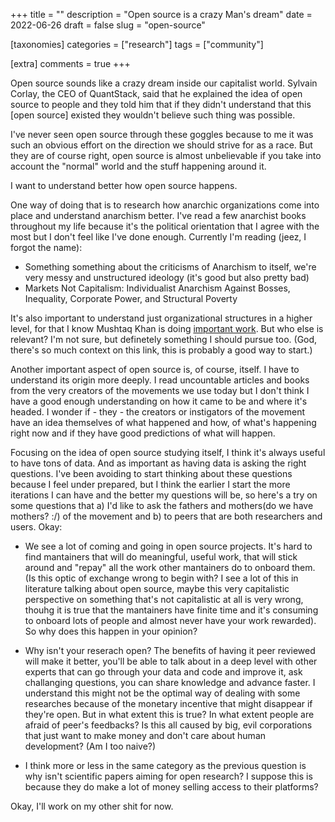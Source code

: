+++
title = ""
description = "Open source is a crazy Man's dream"
date = 2022-06-26
draft = false
slug = "open-source"

[taxonomies]
categories = ["research"]
tags = ["community"]

[extra]
comments = true
+++

Open source sounds like a crazy dream inside our capitalist world. Sylvain Corlay, the CEO of QuantStack, said that he explained the idea of open source to people and they told him that if they didn't understand that this [open source] existed they wouldn't believe such thing was possible.

I've never seen open source through these goggles because to me it was such an obvious effort on the direction we should strive for as a race. But they are of course right, open source is almost unbelievable if you take into account the "normal" world and the stuff happening around it.

I want to understand better how open source happens.

One way of doing that is to research how anarchic organizations come into place and understand anarchism better. I've read a few anarchist books throughout my life because it's the political orientation that I agree with the most but I don't feel like I've done enough. Currently I'm reading (jeez, I forgot the name):

- Something something about the criticisms of Anarchism to itself, we're very messy and unstructured ideology (it's good but also pretty bad)
- Markets Not Capitalism: Individualist Anarchism Against Bosses, Inequality, Corporate Power, and Structural Poverty

It's also important to understand just organizational structures in a higher level, for that I know Mushtaq Khan is doing [important work](https://80000hours.org/podcast/episodes/mushtaq-khan-institutional-economics/). But who else is relevant? I'm not sure, but definetely something I should pursue too. (God, there's so much context on this link, this is probably a good way to start.)

Another important aspect of open source is, of course, itself. I have to understand its origin more deeply. I read uncountable articles and books from the very creators of the movements we use today but I don't think I have a good enough understanding on how it came to be and where it's headed. I wonder if - they - the creators or instigators of the movement have an idea themselves of what happened and how, of what's happening right now and if they have good predictions of what will happen.

Focusing on the idea of open source studying itself, I think it's always useful to have tons of data. And as important as having data is asking the right questions. I've been avoiding to start thinking about these questions because I feel under prepared, but I think the earlier I start the more iterations I can have and the better my questions will be, so here's a try on some questions that a) I'd like to ask the fathers and mothers(do we have mothers? :/) of the movement and b) to peers that are both researchers and users. Okay:

- We see a lot of coming and going in open source projects. It's hard to find mantainers that will do meaningful, useful work, that will stick around and "repay" all the work other mantainers do to onboard them. (Is this optic of exchange wrong to begin with? I see a lot of this in literature talking about open source, maybe this very capitalistic perspective on something that's not capitalistic at all is very wrong, thouhg it is true that the mantainers have finite time and it's consuming to onboard lots of people and almost never have your work rewarded). So why does this happen in your opinion?

- Why isn't your reserach open? The benefits of having it peer reviewed will make it better, you'll be able to talk about in a deep level with other experts that can go through your data and code and improve it, ask challanging questions, you can share knowledge and advance faster. I understand this might not be the optimal way of dealing with some researches because of the monetary incentive that might disappear if they're open. But in what extent this is true? In what extent people are afraid of peer's feedbacks? Is this all caused by big, evil corporations that just want to make money and don't care about human development? (Am I too naive?)

- I think more or less in the same category as the previous question is why isn't scientific papers aiming for open research? I suppose this is because they do make a lot of money selling access to their platforms?

Okay, I'll work on my other shit for now.

